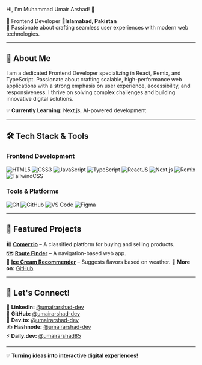  Hi, I'm Muhammad Umair Arshad! 👋

🚀 Frontend Developer
📍**Islamabad, Pakistan**  
🎯 Passionate about crafting seamless user experiences with modern web technologies.

---

## 🚀 **About Me**

I am a dedicated Frontend Developer specializing in React, Remix, and TypeScript. Passionate about crafting scalable, high-performance web applications with a strong emphasis on user experience, accessibility, and responsiveness. I thrive on solving complex challenges and building innovative digital solutions.


💡 **Currently Learning:** Next.js, AI-powered development  
 
---

## 🛠 **Tech Stack & Tools**

### **Frontend Development**
![HTML5](https://img.shields.io/badge/-HTML5-E34F26?style=for-the-badge&logo=html5&logoColor=white)
![CSS3](https://img.shields.io/badge/-CSS3-1572B6?style=for-the-badge&logo=css3)
![JavaScript](https://img.shields.io/badge/-JavaScript-F7DF1E?style=for-the-badge&logo=javascript&logoColor=black)
![TypeScript](https://img.shields.io/badge/-TypeScript-007ACC?style=for-the-badge&logo=typescript)
![ReactJS](https://img.shields.io/badge/-ReactJS-61DAFB?style=for-the-badge&logo=react)
![Next.js](https://img.shields.io/badge/-Next.js-000000?style=for-the-badge&logo=nextdotjs)
![Remix](https://img.shields.io/badge/-Remix-000000?style=for-the-badge&logo=remix)
![TailwindCSS](https://img.shields.io/badge/-TailwindCSS-38B2AC?style=for-the-badge&logo=tailwind-css)


### **Tools & Platforms**
![Git](https://img.shields.io/badge/-Git-F05032?style=for-the-badge&logo=git&logoColor=white)
![GitHub](https://img.shields.io/badge/-GitHub-181717?style=for-the-badge&logo=github)
![VS Code](https://img.shields.io/badge/-VS%20Code-007ACC?style=for-the-badge&logo=visual-studio-code)
![Figma](https://img.shields.io/badge/-Figma-F24E1E?style=for-the-badge&logo=figma&logoColor=white)

---

## 🌟 **Featured Projects**

🛍️ **[Comerzio](#)** – A classified platform for buying and selling products.  
🗺️ **[Route Finder](#)** – A navigation-based web app.  
🍦 **[Ice Cream Recommender](#)** – Suggests flavors based on weather.
🔗 **More on:** [GitHub](https://github.com/umairarshad-dev)

---

## 📢 **Let's Connect!**

🔗 **LinkedIn:** [@umairarshad-dev](https://linkedin.com/in/umairarshad-dev)  
🐙 **GitHub:** [@umairarshad-dev](https://github.com/umairarshad-dev)  
📖 **Dev.to:** [@umairarshad-dev](https://dev.to/umairarshad-dev)  
✍ **Hashnode:** [@umairarshad-dev](https://hashnode.com/@umairarshad-dev)  
⚡ **Daily.dev:** [@umairarshad85](https://app.daily.dev/umairarshad85)  

---

💡 **Turning ideas into interactive digital experiences!**
